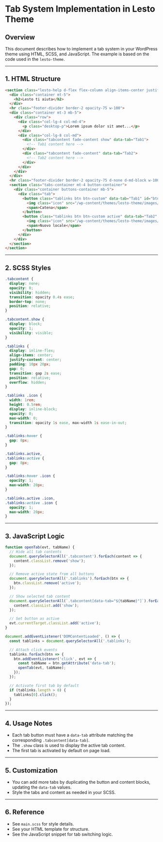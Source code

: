 # Tab System Implementation in Lesto Theme

## Overview
This document describes how to implement a tab system in your WordPress theme using HTML, SCSS, and JavaScript. The example is based on the code used in the `lesto-theme`.

---

## 1. HTML Structure

```html
<section class="lesto-help d-flex flex-column align-items-center justify-content-center">
  <div class="container mt-5">
    <h2>Lesto ti aiuta</h2>
  </div>
  <hr class="footer-divider border-2 opacity-75 w-100">
  <div class="container mt-3 mb-5">
    <div class="row">
      <div class="col-lg-4 col-md-4">
        <p class="desktop-p">Lorem ipsum dolor sit amet...</p>
      </div>
      <div class="col-lg-8 col-md">
        <div class="tabcontent fade-content show" data-tab="Tab1">
          <!-- Tab1 content here -->
        </div>
        <div class="tabcontent fade-content" data-tab="Tab2">
          <!-- Tab2 content here -->
        </div>
      </div>
    </div>
  </div>
  <hr class="footer-divider border-2 opacity-75 d-none d-md-block w-100">
  <section class="tabs-container mt-4 button-container">
    <div class="container buttons-container mb-5">
      <div class="tab">
        <button class="tablinks btn btn-custom" data-tab="Tab1" id="btn-franchise">
          <img class="icon" src="/wp-content/themes/lesto-theme/images/Icon.png" alt="icon" />
          <span>Catena</span>
        </button>
        <button class="tablinks btn btn-custom active" data-tab="Tab2" id="btn-locale">
          <img class="icon" src="/wp-content/themes/lesto-theme/images/Icon.png" alt="icon" />
          <span>Nuovo locale</span>
        </button>
      </div>
    </div>
  </section>
</section>
```

---

## 2. SCSS Styles

```scss
.tabcontent {
  display: none;
  opacity: 0;
  visibility: hidden;
  transition: opacity 0.4s ease;
  border-top: none;
  position: relative;
}

.tabcontent.show {
  display: block;
  opacity: 1;
  visibility: visible;
}

.tablinks {
  display: inline-flex;
  align-items: center;
  justify-content: center;
  padding: 10px 20px;
  gap: 0;
  transition: gap 2s ease;
  position: relative;
  overflow: hidden;
}

.tablinks .icon {
  width: 1rem;
  height: 0.5rem;
  display: inline-block;
  opacity: 0;
  max-width: 0;
  transition: opacity 1s ease, max-width 1s ease-in-out;
}

.tablinks:hover {
  gap: 8px;
}

.tablinks.active,
.tablinks:active {
  gap: 8px;
}

.tablinks:hover .icon {
  opacity: 1;
  max-width: 20px;
}

.tablinks.active .icon,
.tablinks:active .icon {
  opacity: 1;
  max-width: 20px;
}
```

---

## 3. JavaScript Logic

```js
function openTab(evt, tabName) {
  // Hide all tab contents
  document.querySelectorAll('.tabcontent').forEach(content => {
    content.classList.remove('show');
  });

  // Remove active state from all buttons
  document.querySelectorAll('.tablinks').forEach(btn => {
    btn.classList.remove('active');
  });

  // Show selected tab content
  document.querySelectorAll(`.tabcontent[data-tab="${tabName}"]`).forEach(content => {
    content.classList.add('show');
  });

  // Set button as active
  evt.currentTarget.classList.add('active');
}

document.addEventListener('DOMContentLoaded', () => {
  const tablinks = document.querySelectorAll('.tablinks');

  // Attach click events
  tablinks.forEach(btn => {
    btn.addEventListener('click', evt => {
      const tabName = btn.getAttribute('data-tab');
      openTab(evt, tabName);
    });
  });

  // Activate first tab by default
  if (tablinks.length > 0) {
    tablinks[0].click();
  }
});
```

---

## 4. Usage Notes
- Each tab button must have a `data-tab` attribute matching the corresponding `.tabcontent[data-tab]`.
- The `.show` class is used to display the active tab content.
- The first tab is activated by default on page load.

---

## 5. Customization
- You can add more tabs by duplicating the button and content blocks, updating the `data-tab` values.
- Style the tabs and content as needed in your SCSS.

---

## 6. Reference
- See `main.scss` for style details.
- See your HTML template for structure.
- See the JavaScript snippet for tab switching logic.
